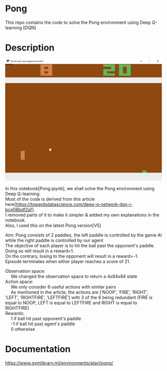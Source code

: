 # Pong
This repo contains the code to solve the Pong environment using Deep Q-learning [DQN]

# Description
![alt text](https://github.com/kwquan/Pong/blob/main/pong_sample_2.jpg)

In this notebook[Pong.ipynb], we shall solve the Pong environment using Deep Q-learning. \
Most of the code is derived from this article here[https://towardsdatascience.com/deep-q-network-dqn-i-bce08bdf2af]. \
I removed parts of it to make it simpler & added my own explanations in the notebook. \
Also, I used this on the latest Pong version[V5]

Aim: Pong consists of 2 paddles, the left paddle is controlled by the game AI while the right paddle is controlled by our agent \
The objective of each player is to hit the ball past the opponent's paddle. \
Doing so will result in a reward=1. \
On the contrary, losing to the opponent will result in a reward=-1. \
Episode terminates when either player reaches a score of 21. 
     
Observation space: \
&emsp;             We changed the observation space to return a 4x84x84 state \
     Action space: \
&emsp;             We only consider 6 useful actions with similar pairs \
&emsp;             As mentioned in the article, the actions are [‘NOOP’, ‘FIRE’, ‘RIGHT’, ‘LEFT’, ‘RIGHTFIRE’, ‘LEFTFIRE’] with 3 of the 6 being redundant (FIRE is &emsp;             equal to NOOP, LEFT is equal to LEFTFIRE and RIGHT is equal to RIGHTFIRE) \
     Rewards: \
&emsp;               1 if ball hit past opponent's paddle \
&emsp;               -1 if ball hit past agent's paddle \
&emsp;               0 otherwise
         
        
# Documentation
https://www.gymlibrary.ml/environments/atari/pong/           
